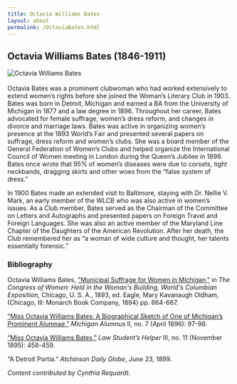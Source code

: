 ```yaml
---
title: Octavia Williams Bates
layout: about
permalink: /OctaviaBates.html
---
```


## Octavia Williams Bates (1846-1911)
<img src="https://elizajames.github.io/WLCB_draft/assets/img/OctaviaBates.jpg" alt="Octavia Williams Bates"><br /><br />
Octavia Bates was a prominent clubwoman who had worked extensively to extend women’s rights before she joined the Woman’s Literary Club in 1903.  Bates was born in Detroit, Michigan and earned a BA from the University of Michigan in 1877 and a law degree in 1896. Throughout her career, Bates advocated for female suffrage, women’s dress reform, and changes in divorce and marriage laws. Bates was active in organizing women’s presence at the 1893 World’s Fair and presented several papers on suffrage, dress reform and women’s clubs. She was a board member of the General Federation of Women’s Clubs and helped organize the International Council of Women meeting in London during the Queen’s Jubilee in 1899. Bates once wrote that 95% of women’s diseases were due to corsets, tight neckbands, dragging skirts and other woes from the “false system of dress.”

In 1900 Bates made an extended visit to Baltimore, staying with Dr. Nellie V. Mark, an early member of the WLCB who was also active in women’s issues. As a Club member,  Bates served as the Chairman of the Committee on Letters and Autographs and presented papers on Foreign Travel and Foreign Languages. She was also an active member of the Maryland Line Chapter of the Daughters of the American Revolution. After her death, the Club remembered her as “a woman of wide culture and thought, her talents essentially forensic.”

### Bibliography
Octavia Williams Bates, ["Municipal Suffrage for Women in Michigan,"](http://digital.library.upenn.edu/women/eagle/congress/bates.html) in *The Congress of Women: Held in the Woman's Building, World's Columbian Exposition*, Chicago, U. S. A., 1893, ed. Eagle, Mary Kavanaugh Oldham, (Chicago, Ill: Monarch Book Company, 1894) pp. 664-667. 

[“Miss Octavia Williams Bates: A Biographical Sketch of One of Michigan’s Prominent Alumnae,”](https://books.google.com/books?id=DhPiAAAAMAAJ&pg=PA98&lpg=PA98&dq=%22Octavia+Williams+Bates%22&source=bl&ots=iXbM9FKx8-&sig=OGmqgfGVgX-rPROlesSE1SEyopM&hl=en&sa=X&ved=2ahUKEwjdh7HrpY3dAhWBnFkKHX1vA_QQ6AEwEHoECAAQAQ#v=onepage&q=%22Octavia%20Williams%20Bates%22&f=false) *Michigan Alumnus* II, no. 7 (April 1896): 97-98. 

[“Miss Octavia Williams Bates,”](https://books.google.com/books?id=cRBCAQAAMAAJ&pg=PA458&lpg=PA458&dq=%22Octavia+Williams+Bates%22&source=bl&ots=pwaf9cpu6Q&sig=kurw3Z2Jgd77awZ3KGlG0k2G15c&hl=en&sa=X&ved=2ahUKEwjdh7HrpY3dAhWBnFkKHX1vA_QQ6AEwD3oECAMQAQ#v=onepage&q=%22Octavia%20Williams%20Bates%22&f=false) *Law Student’s Helper* III, no. 11 (November 1895): 458-459.  

“A Detroit Portia.” *Atchinson Daily Globe*, June 23, 1899. 

*Content contributed by Cynthia Requardt.*
